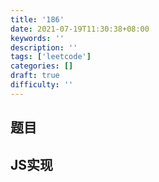 ```yaml
---
title: '186'
date: 2021-07-19T11:30:38+08:00
keywords: ''
description: ''
tags: ['leetcode']
categories: []
draft: true
difficulty: ''
---
```


## 题目


## JS实现

```javascript

```
